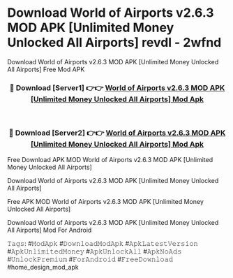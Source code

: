 # Download World of Airports v2.6.3 MOD APK [Unlimited Money Unlocked All Airports] revdl - 2wfnd
Download World of Airports v2.6.3 MOD APK [Unlimited Money Unlocked All Airports] Free Mod APK

<div align="center">
<h3>🔴 Download [Server1] 👉👉 <a href="https://apk-comot.site?title=World_of_Airports_v2.6.3_MOD_APK_[Unlimited_Money_Unlocked_All_Airports]">World of Airports v2.6.3 MOD APK [Unlimited Money Unlocked All Airports] Mod Apk</a></h3><br>

<h3>🔴 Download [Server2] 👉👉 <a href="https://apk-comot.site?title=World_of_Airports_v2.6.3_MOD_APK_[Unlimited_Money_Unlocked_All_Airports]">World of Airports v2.6.3 MOD APK [Unlimited Money Unlocked All Airports] Mod Apk</a></h3>
</div>


Free Download APK MOD World of Airports v2.6.3 MOD APK [Unlimited Money Unlocked All Airports]

Download World of Airports v2.6.3 MOD APK [Unlimited Money Unlocked All Airports] 

Free APK MOD World of Airports v2.6.3 MOD APK [Unlimited Money Unlocked All Airports] 

Download World of Airports v2.6.3 MOD APK [Unlimited Money Unlocked All Airports] Mod For Android

𝚃𝚊𝚐𝚜: #𝙼𝚘𝚍𝙰𝚙𝚔 #𝙳𝚘𝚠𝚗𝚕𝚘𝚊𝚍𝙼𝚘𝚍𝙰𝚙𝚔 #𝙰𝚙𝚔𝙻𝚊𝚝𝚎𝚜𝚝𝚅𝚎𝚛𝚜𝚒𝚘𝚗 #𝙰𝚙𝚔𝚄𝚗𝚕𝚒𝚖𝚒𝚝𝚎𝚍𝙼𝚘𝚗𝚎𝚢 #𝙰𝚙𝚔𝚄𝚗𝚕𝚘𝚌𝚔𝙰𝚕𝚕 #𝙰𝚙𝚔𝙽𝚘𝙰𝚍𝚜 #𝚄𝚗𝚕𝚘𝚌𝚔𝙿𝚛𝚎𝚖𝚒𝚞𝚖 #𝙵𝚘𝚛𝙰𝚗𝚍𝚛𝚘𝚒𝚍 #𝙵𝚛𝚎𝚎𝙳𝚘𝚠𝚗𝚕𝚘𝚊𝚍 #home_design_mod_apk